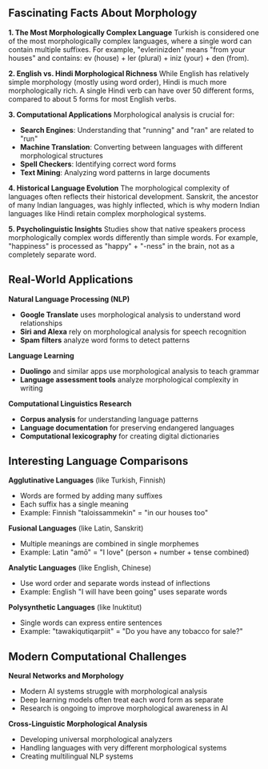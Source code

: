 ## Fascinating Facts About Morphology

**1. The Most Morphologically Complex Language**
Turkish is considered one of the most morphologically complex languages, where a single word can contain multiple suffixes. For example, "evlerinizden" means "from your houses" and contains: ev (house) + ler (plural) + iniz (your) + den (from).

**2. English vs. Hindi Morphological Richness**
While English has relatively simple morphology (mostly using word order), Hindi is much more morphologically rich. A single Hindi verb can have over 50 different forms, compared to about 5 forms for most English verbs.

**3. Computational Applications**
Morphological analysis is crucial for:
- **Search Engines**: Understanding that "running" and "ran" are related to "run"
- **Machine Translation**: Converting between languages with different morphological structures
- **Spell Checkers**: Identifying correct word forms
- **Text Mining**: Analyzing word patterns in large documents

**4. Historical Language Evolution**
The morphological complexity of languages often reflects their historical development. Sanskrit, the ancestor of many Indian languages, was highly inflected, which is why modern Indian languages like Hindi retain complex morphological systems.

**5. Psycholinguistic Insights**
Studies show that native speakers process morphologically complex words differently than simple words. For example, "happiness" is processed as "happy" + "-ness" in the brain, not as a completely separate word.

## Real-World Applications

**Natural Language Processing (NLP)**
- **Google Translate** uses morphological analysis to understand word relationships
- **Siri and Alexa** rely on morphological analysis for speech recognition
- **Spam filters** analyze word forms to detect patterns

**Language Learning**
- **Duolingo** and similar apps use morphological analysis to teach grammar
- **Language assessment tools** analyze morphological complexity in writing

**Computational Linguistics Research**
- **Corpus analysis** for understanding language patterns
- **Language documentation** for preserving endangered languages
- **Computational lexicography** for creating digital dictionaries

## Interesting Language Comparisons

**Agglutinative Languages** (like Turkish, Finnish)
- Words are formed by adding many suffixes
- Each suffix has a single meaning
- Example: Finnish "taloissammekin" = "in our houses too"

**Fusional Languages** (like Latin, Sanskrit)
- Multiple meanings are combined in single morphemes
- Example: Latin "amō" = "I love" (person + number + tense combined)

**Analytic Languages** (like English, Chinese)
- Use word order and separate words instead of inflections
- Example: English "I will have been going" uses separate words

**Polysynthetic Languages** (like Inuktitut)
- Single words can express entire sentences
- Example: "tawakiqutiqarpiit" = "Do you have any tobacco for sale?"

## Modern Computational Challenges

**Neural Networks and Morphology**
- Modern AI systems struggle with morphological analysis
- Deep learning models often treat each word form as separate
- Research is ongoing to improve morphological awareness in AI

**Cross-Linguistic Morphological Analysis**
- Developing universal morphological analyzers
- Handling languages with very different morphological systems
- Creating multilingual NLP systems 